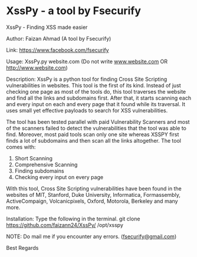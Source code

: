 # XssPy - a tool by Fsecurify

XssPy - Finding XSS made easier

Author: Faizan Ahmad (A tool by Fsecurify)

Link: https://www.facebook.com/fsecurify

Usage: XssPy.py website.com (Do not write www.website.com OR http://www.website.com)

Description: XssPy is a python tool for finding Cross Site Scripting vulnerabilities in websites. This tool is the first of its kind. Instead of just checking one page as most of the tools do, this tool traverses the website and find all the links and subdomains first. After that, it starts scanning each and every input on each and every page that it found while its traversal. It uses small yet effective payloads to search for XSS vulnerabilities. 

The tool has been tested parallel with paid Vulnerability Scanners and most of the scanners failed to detect the vulnerabilities that the tool was able to find. Moreover, most paid tools scan only one site whereas XSSPY first finds a lot of subdomains and then scan all the links altogether. The tool comes with:

1) Short Scanning
2) Comprehensive Scanning
3) Finding subdomains
4) Checking every input on every page

With this tool, Cross Site Scripting vulnerabilities have been found in the websites of MIT, Stanford, Duke University, Informatica, Formassembly, ActiveCompaign, Volcanicpixels, Oxford, Motorola, Berkeley and many more.

Installation: Type the following in the terminal.
git clone https://github.com/faizann24/XssPy/ /opt/xsspy

NOTE: Do mail me if you encounter any errors. (fsecurify@gmail.com)

Best Regards
